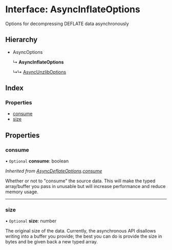 # Interface: AsyncInflateOptions

Options for decompressing DEFLATE data asynchronously

## Hierarchy

* AsyncOptions

  ↳ **AsyncInflateOptions**

  ↳↳ [AsyncUnzlibOptions](asyncunzliboptions.md)

## Index

### Properties

* [consume](asyncinflateoptions.md#consume)
* [size](asyncinflateoptions.md#size)

## Properties

### consume

• `Optional` **consume**: boolean

*Inherited from [AsyncDeflateOptions](asyncdeflateoptions.md).[consume](asyncdeflateoptions.md#consume)*

Whether or not to "consume" the source data. This will make the typed array/buffer you pass in
unusable but will increase performance and reduce memory usage.

___

### size

• `Optional` **size**: number

The original size of the data. Currently, the asynchronous API disallows
writing into a buffer you provide; the best you can do is provide the
size in bytes and be given back a new typed array.
